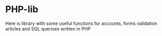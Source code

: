 # PHP-lib
Here is library with some useful functions for accounts, forms validation articles and SQL querises written in PHP 
